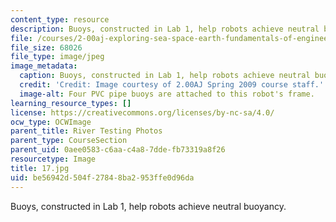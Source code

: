 ```yaml
---
content_type: resource
description: Buoys, constructed in Lab 1, help robots achieve neutral buoyancy.
file: /courses/2-00aj-exploring-sea-space-earth-fundamentals-of-engineering-design-spring-2009/be56942d504f27848ba2953ffe0d96da_17.jpg
file_size: 68026
file_type: image/jpeg
image_metadata:
  caption: Buoys, constructed in Lab 1, help robots achieve neutral buoyancy.
  credit: 'Credit: Image courtesy of 2.00AJ Spring 2009 course staff.'
  image-alt: Four PVC pipe buoys are attached to this robot's frame.
learning_resource_types: []
license: https://creativecommons.org/licenses/by-nc-sa/4.0/
ocw_type: OCWImage
parent_title: River Testing Photos
parent_type: CourseSection
parent_uid: 0aee0583-c6aa-c4a8-7dde-fb73319a8f26
resourcetype: Image
title: 17.jpg
uid: be56942d-504f-2784-8ba2-953ffe0d96da
---
```

Buoys, constructed in Lab 1, help robots achieve neutral buoyancy.